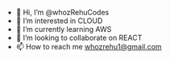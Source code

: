 - 👋 Hi, I’m @whozRehuCodes
- 👀 I’m interested in CLOUD
- 🌱 I’m currently learning AWS
- 💞️ I’m looking to collaborate on REACT
- 📫 How to reach me whozrehu1@gmail.com

<!---
whozRehuCodes/whozRehuCodes is a ✨ special ✨ repository because its `README.md` (this file) appears on your GitHub profile.
You can click the Preview link to take a look at your changes.
--->
